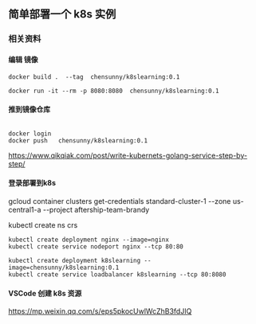 ## 简单部署一个 k8s 实例


### 相关资料




#### 编辑 镜像


```
docker build .  --tag  chensunny/k8slearning:0.1

docker run -it --rm -p 8080:8080  chensunny/k8slearning:0.1
```


#### 推到镜像仓库

```

docker login
docker push   chensunny/k8slearning:0.1

```

https://www.qikqiak.com/post/write-kubernets-golang-service-step-by-step/




#### 登录部署到k8s



gcloud container clusters get-credentials standard-cluster-1 --zone us-central1-a --project aftership-team-brandy



kubectl create ns crs

```
kubectl create deployment nginx --image=nginx
kubectl create service nodeport nginx --tcp 80:80
```



```
kubectl create deployment k8slearning --image=chensunny/k8slearning:0.1
kubectl create service loadbalancer k8slearning --tcp 80:8080

```


#### VSCode 创建 k8s 资源


https://mp.weixin.qq.com/s/eps5pkocUwlWcZhB3fdJIQ





